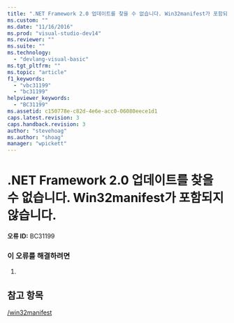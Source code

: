 ```yaml
---
title: ".NET Framework 2.0 업데이트를 찾을 수 없습니다. Win32manifest가 포함되지 않습니다. | Microsoft Docs"
ms.custom: ""
ms.date: "11/16/2016"
ms.prod: "visual-studio-dev14"
ms.reviewer: ""
ms.suite: ""
ms.technology: 
  - "devlang-visual-basic"
ms.tgt_pltfrm: ""
ms.topic: "article"
f1_keywords: 
  - "vbc31199"
  - "bc31199"
helpviewer_keywords: 
  - "BC31199"
ms.assetid: c150778e-c82d-4e6e-acc0-06080eece1d1
caps.latest.revision: 3
caps.handback.revision: 3
author: "stevehoag"
ms.author: "shoag"
manager: "wpickett"
---
```

# .NET Framework 2.0 업데이트를 찾을 수 없습니다. Win32manifest가 포함되지 않습니다.
**오류 ID:** BC31199  
  
### 이 오류를 해결하려면  
  
1.  
  
## 참고 항목  
 [\/win32manifest](../Topic/-win32manifest%20\(Visual%20Basic\).md)